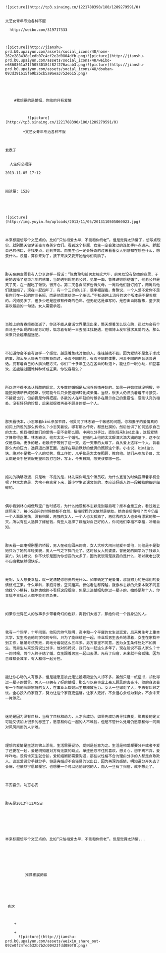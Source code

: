 
    
  
    ![picture](http://tp3.sinaimg.cn/1221788390/180/1289279591/0)
    

    文艺女青年专治各种不服
  
      http://weibo.com/319717333

  
  
    ![picture](http://jianshu-prd.b0.upaiyun.com/assets/social_icons/48/home-262e288438e1edb07c4cf2e2d0804dfb.png)![picture](http://jianshu-prd.b0.upaiyun.com/assets/social_icons/48/weibo-e6860361a21f50530184f82f276acab3.png)![picture](http://jianshu-prd.b0.upaiyun.com/assets/social_icons/48/douban-093d391615fe9b2bcb5a9aea3752e615.png)
  


    
      
        #我想要的是婚姻，你给的只有爱情
        
          
            
              ![picture](http://tp3.sinaimg.cn/1221788390/180/1289279591/0)
            
            +文艺女青年专治各种不服
        
        
    
    发表于 

    
      人生何必揭穿

    2013-11-05 17:12

    

    阅读量: 1528
  


        
            
	![picture](http://img.yuyin.fm/uploads/2013/11/05/2013110505060023.jpg)


  
	本来标题想写个文艺点的，比如“只怕相爱太早，不能和你终老”。但是觉得太矫情了，想写点现实，就别整天做梦荼毒青春美少女们。看到这个标题，女生一定会激动的连忙手抖点进来，舔舐自己的伤口，寻找支点，达到共鸣。而男生也一定会好奇的过来看看女人到底都在想些什么，想要什么。没错，算你来对了，接下来我又要开始给你们洗脑了。


  
	那天在朋友圈看有人分享这样一段话：“陈鲁豫和前男友相恋六年，前男友没有娶她的意思，于是她选择了结束六年的感情，当她遇到现在老公时，见第一面，鲁豫说她想结婚了，他老公只是笑了笑，在一起吃了顿饭，很开心。第二天各自回家告诉父母，一周后他们就订婚了，两周后他们就结婚了，现在一起四年了，有一个三岁的儿子，很幸福甜蜜。鲁豫说，一个人爱不爱你不是看你们在一起的时间长短，而是他愿意给你一个承诺。”不知道网上流传的这个版本是不是杜撰的，闪婚见多了，但多少还是应该有传奇的色彩。但无论这是谁写的，是否出自陈鲁豫，至少我喜欢最后的一句话，女人需要承若。


  
	当脸上的青春痘都消逝了，你还不能从童话世界里走出来，整天想着怎么玩心跳，还以为会有个白马王子出现的玛丽苏幻想，惦念着有朝一日去丽江找艳遇，在微博上发牢骚求真爱的话，那么未来只会越来越迷茫。


  
	不知道你会不会有这样一个感觉，越是着急找对象的人，往往越找不到。因为爱情不是急于求成的事，那么多人每天与你擦身而过，长着不同的脸，有着不同的体重，用着不同的声音说普通话，拥有着自己的大脑抽筋方式，你们二十多年生活在各自的轨道上，能让你一眼心动，相互喜欢，还能越过困难种种修成正果，你说容易么？


  
	所以你不得不承认残酷的现实，大多数的婚姻是从培养感情开始的。如果一开始你就没把握，不能把爱情培养成婚姻，很可能今后只会把婚姻转化成亲情。当然，很多人仍旧执着着不肯接受，不接受也行，但前提是你得把握。多数的人在年轻的时候多在展示自己的重要性，没能认真的相处，没有好好的珍惜，后来就很难再奋不顾身的爱一个人。


  
	那天看快本，小志带着kimi参加节目，何炅问了林志颖一个敏感的问题，你和妻子的爱情真的如网上所说的那么传奇么？小志笑着说，哪有那么传奇，都是杜撰的，然后他讲了如何追求自己的太太。但我相信他们的爱情一定不会那么顺，中间也分手过，直到后来kimi出生，这段爱情才算修得正果。林志颖说，他欠太太一个婚礼，在婚礼上他的太太眼泪大滴大滴的落下，这不仅仅是感动，更多的是，老娘终于等到了这一天。这一天来的太难了，自从爱上这样一个人，背着那么大的压力，选择退出演艺圈，选择在幕后默默的低调的照顾这个家。小志说，kimi这么快，绝对不是我一个人的功劳，我工作忙，几乎都是太太在照顾，教育他。他们来参加节目，太太都是亲手把衣服用塑料袋打包好，写上，今天日期，哪天该穿哪一套。


  
	婚礼的确够浪漫，只是唯一不足的是，林先森你可是个演员哎，为什么宣誓的时候要照着手机念呢？林太太也是，为啥不在家背下来，跟小学生读课文似的，本应该好感人的一段被搞的细碎细碎的。


  
	偶尔看到林心如做珠宝广告时感叹，为什么她没和林志颖走到最后呢？原本金童玉女，看过她去康熙来了，被小S追问的时候她都不自然，扭扭捏捏的说依然是朋友。她也会后悔吧？而今仍旧一个人飘飘荡荡，没有归属，再强的女人，一个人也太孤独了，再优秀的女人也会有漂累的那一天，所以有些人选择了嫁给钱，有些人选择了嫁给对自己好的人，你问她们幸福不幸福，冷暖自知。


  
	那天看一部电视剧里的桥段，男人在夜店回来的晚，女人大吵大闹问他爱不爱他，问他是不是娶她只为了她的年轻美貌，男人一气之下摔门走了。这时候女人的婆婆，曾是她的同学为了钱嫁入豪门，对儿媳说，你不快乐是因为你想要的太多了，因为我很清楚我要的是什么，所以我老公夜不归宿我依然很快乐。


  
	是啊，女人想要幸福，就一定清楚你想要的是什么。如果确定了是爱情，那就努力的把你们的爱情修成正果，什么年龄，家庭背景，空间距离，世俗看法都跨越，就像林志颖的父亲本就不同意他找个小模特，媒体也始终不看好这段姻缘，但是走进婚姻和你过一辈子的，始终是那个人，你幸福不幸福别人都不能对你负责。


  
	如果你觉得艺人的故事多少带着奇幻的色彩，离我们太远了，那给你说一个我身边的人。


  
	我有一个同学，十年同窗。他阳光帅气聪明，高中和一个平庸的女生谈恋爱，后来男生考上重本大学，女生考去他的学校的专科，只为了能继续在一起。毕业后男生去外地漂着，女生在家找不到工作，屡屡考试失败，两地分着就这么三年多。男方家里不同意，因为女生条件处处不如男生，而男生从来没有说过分手，他对妈妈说，我们在一起这么多年了，现在能说不要人家么？十一的时候，两个人终于结了婚，女生跟着男生一起出去漂。先有了归宿，未来就不会孤独，因为苦难都会减半，有人和你一起分担。


  
	能让你心动的人有很多，但是能愿意彼此走进婚姻殿堂的人却不多，虽然只是一纸证书，却比得过一辈子的誓言。男人一旦拥有了好的婚姻，那么可以在事业上毫无顾忌的去奋斗，他的身边会有一个帮他照顾家庭的女人，在事业上帮她出主意释放压力。女人一旦嫁对了人，不再有后顾之忧，全心投入的家庭了，努力让这个家庭更温馨，让家人更好，不会担心会成为剩女，不会未来一片渺茫。


  
	迷茫是因为没有目标，当有了目标和动力，人才会成功。如果先成功再寻找真爱，那真爱的定义可能又该加上很多的标签了，愿意和你在一起的人不难找，但是不管什么处境仍愿意和你一同面对风风雨雨的人才难。


  
	理想的爱情是生活的锦上添花，生活需要妥协，爱则是任意为之。生活是相爱却要分开或者不爱了还要在一起，爱是明知道对方有无数的缺点，单还是忍不住的喜欢，想关心，想不离不弃，爱咋咋地。没有谁天生就合拍，爱和婚姻都需要沟通，那些以性格不合为理由分手的人都是自欺欺人，谈恋爱说分手就分手，但是离婚却不会轻易的说出口，因为再深的感情，明知道分开失去了会痛，但依然宁愿颠覆它，也想要一个可以给他归宿的人，而人一旦有了归宿，就不想走了。


  
	平安喜乐，勿忘心安


  
	那天是2013年11月5日


        
           
	 
 
 
	本来标题想写个文艺点的，比如“只怕相爱太早，不能和你终老”。但是觉得太矫情...
      
    
    
      
      
      
          
             推荐拓展阅读
        
      
    
    
      
          
     喜欢

      
      
        +
                  
        +
          ![picture](http://jianshu-prd.b0.upaiyun.com/assets/weixin_share_out-092e0f24fed532b7b2c00423fdd080f8.png)
        
      
    
  


